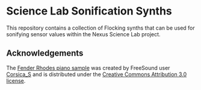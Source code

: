 
# Science Lab Sonification Synths

This repository contains a collection of Flocking synths that can be used for sonifying sensor values within the Nexus Science Lab project.

## Acknowledgements

The [Fender Rhodes piano sample](http://www.freesound.org/people/Corsica_S/sounds/106876/
) was created by FreeSound user [Corsica_S](http://www.freesound.org/people/Corsica_S/) and is distributed under the [Creative Commons Attribution 3.0 license](https://creativecommons.org/licenses/by/3.0/).